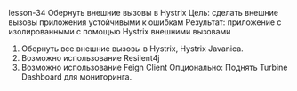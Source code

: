 lesson-34
Обернуть внешние вызовы в Hystrix
Цель: сделать внешние вызовы приложения устойчивыми к ошибкам 
Результат: приложение с изолированными с помощью Hystrix внешними вызовами
1. Обернуть все внешние вызовы в Hystrix, Hystrix Javanica.
2. Возможно использование Resilent4j
3. Возможно использование Feign Client
Опционально: Поднять Turbine Dashboard для мониторинга.